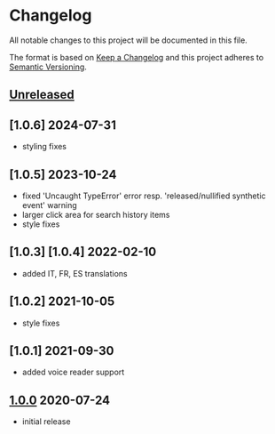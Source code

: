 # Changelog

All notable changes to this project will be documented in this file.

The format is based on [Keep a Changelog](http://keepachangelog.com/) and this project adheres to [Semantic Versioning](http://semver.org/).

## [Unreleased]

## [1.0.6] 2024-07-31
- styling fixes

## [1.0.5] 2023-10-24
- fixed 'Uncaught TypeError' error resp. 'released/nullified synthetic event' warning
- larger click area for search history items
- style fixes

## [1.0.3] [1.0.4] 2022-02-10
- added IT, FR, ES translations

## [1.0.2] 2021-10-05
- style fixes

## [1.0.1] 2021-09-30
- added voice reader support

## [1.0.0] 2020-07-24
- initial release

[Unreleased]: https://github.com/shopgate-professional-services/ext-search-history/compare/v1.0.0...HEAD
[1.0.0]: https://github.com/shopgate-professional-services/ext-search-history/releases/v1.0.0
